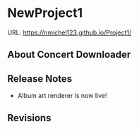 # NewProject1

URL: https://nmichel123.github.io/Project1/

## About Concert Downloader

## Release Notes

* Album art renderer is now live!

## Revisions

